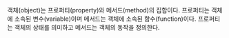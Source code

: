 객체(object)는 프로퍼티(property)와 메서드(method)의 집합이다.
프로퍼티는 객체에 소속된 변수(variable)이며 메서드는 객체에 소속된 함수(function)이다.
프로퍼티는 객체의 상태를 의미하고 메서드는 객체의 동작을 정의한다.
